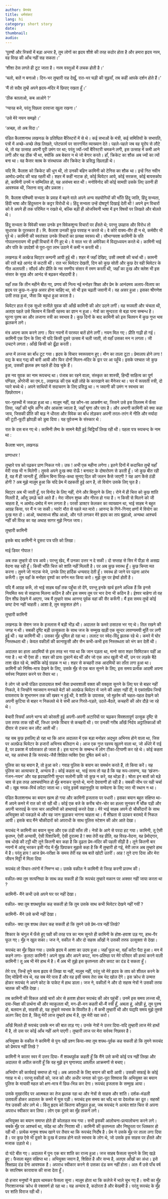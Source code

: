 ```yaml
---
author: प्रेमचंद
title: धर्मसंकट
lang: hi
category: short story
date: 
thumbnail: 
audio:
---
```


‘पुरुषों और स्त्रियों में बड़ा अन्तर है, तुम लोगों का हृदय शीशे की तरह कठोर होता है और हमारा हृदय नरम, वह विरह की आँच नहीं सह सकता।’

‘शीशा ठेस लगते ही टूट जाता है। नरम वस्तुओं में लचक होती है।’

‘चलो, बातें न बनाओ। दिन-भर तुम्हारी राह देखूँ, रात-भर घड़ी की सुइयाँ, तब कहीं आपके दर्शन होते हैं।’

‘मैं तो सदैव तुम्हें अपने हृदय-मंदिर में छिपाए रखता हूँ।’

‘ठीक बतलाओ, कब आओगे ?’

‘ग्यारह बजे, परंतु पिछला दरवाजा खुला रखना।’

‘उसे मेरे नयन समझो।’

‘अच्छा, तो अब विदा।’

पंडित कैलाशनाथ लखनऊ के प्रतिष्ठित बैरिस्टरों में से थे। कई सभाओं के मंत्री, कई समितियों के सभापति, पत्रों में अच्छे-अच्छे लेख लिखते, प्लेटफार्म पर सारगर्भित व्याख्यान देते। पहले-पहले जब वह यूरोप से लौटे थे, तो यह उत्साह अपनी पूरी उमंग पर था; परंतु ज्यों-ज्यों बैरिस्टरी चमकने लगी, इस उत्साह में कमी आने लगी और यह ठीक भी था, क्योंकि अब बेकार न थे जो बेगार करते। हाँ, क्रिकेट का शौक अब ज्यों का त्यों बना था। वह कैसर क्लब के संस्थापक और क्रिकेट के प्रसिद्ध खिलाड़ी थे।

यदि मि. कैलाश को क्रिकेट की धुन थी, तो उनकी बहिन कामिनी को टेनिस का शौक था। इन्हें नित नवीन आमोद-प्रमोद की चाह रहती थी। शहर में कहीं नाटक हो, कोई थियेटर आये, कोई सरकस, कोई बायसकोप हो, कामिनी उनमें न सम्मिलित हो, यह असंभव बात थी। मनोविनोद की कोई सामग्री उसके लिए उतनी ही आवश्यक थी, जितना वायु और प्रकाश।

मि. कैलाश पश्चिमी सभ्यता के प्रवाह में बहने वाले अपने अन्य सहयोगियों की भाँति हिंदू जाति, हिंदू सभ्यता, हिंदी भाषा और हिंदुस्तान के कट्टर विरोधी थे। हिंदू सभ्यता उन्हें दोषपूर्ण दिखाई देती थी ! अपने इन विचारों को वे अपने ही तक परिमित न रखते थे, बल्कि बड़ी ही ओजस्विनी भाषा में इन विषयों पर लिखते और बोलते थे। 

हिंदू सभ्यता के विवेकी भक्त उनके इन विवेकशून्य विचारों पर हँसते थे; परन्तु उपहास और विरोध तो सुधारक के पुरस्कार हैं। मि. कैलाश उनकी कुछ परवाह न करते थे। वे कोरे वाक्य-वीर ही न थे, कर्मवीर भी पूरे थे। कामिनी की स्वतंत्रता उनके विचारों का प्रत्यक्ष स्वरूप थी। सौभाग्यवश कामिनी के पति गोपालनारायण भी इन्हीं विचारों में रँगे हुए थे। वे साल भर से अमेरिका में विद्याध्ययन करते थे। कामिनी भाई और पति के उपदेशों से पूरा-पूरा लाभ उठाने में कमी न करती थी।

लखनऊ में अल्फ्रेड थिएटर कम्पनी आयी हुई थी। शहर में जहाँ देखिए, उसी तमाशे की चर्चा थी। कामनी की रातें बड़े आनंद से कटती थीं। रात भर थियेटर देखती, दिन को कुछ सोती और कुछ देर वही थियेटर के गीत अलापती। सौंदर्य और प्रीति के नव रमणीय संसार में रमण करती थी, जहाँ का दुःख और क्लेश भी इस संसार के सुख और आनंद से बढ़कर मोहदायी है।

यहाँ तक कि तीन महीने बीत गए, प्रणय की नित्य नई मनोहर शिक्षा और प्रेम के आनंदमय अलाप-विलाप का हृदय पर कुछ-न-कुछ असर होना चाहिए था, सो भी इस चढ़ती जवानी में। वह असर हुआ। इसका श्रीगणेश उसी तरह हुआ, जैसा कि बहुधा हुआ करता है।

थियेटर हाल में एक सुधरे सजीले युवक की आँखें कामिनी की ओर उठने लगीं। वह रूपवती और चंचला थी, अतएव पहले उसे चितवन में किसी रहस्य का ज्ञान न हुआ। नेत्रों का सुन्दरता से बड़ा घना सम्बन्ध है। घूरना पुरुष का और लजाना स्त्री का स्वभाव है। कुछ दिनों के बाद कामिनी को इस चितवन में कुछ गुप्त भाव झलकने लगे। 

मंत्र अपना काम करने लगा। फिर नयनों में परस्पर बातें होने लगीं। नयन मिल गए। प्रीति गाढ़ी हो गई। कामिनी एक दिन के लिए भी यदि किसी दूसरे उत्सव में चली जाती, तो वहाँ उसका मन न लगता। जी उचटने लगता। आँखें किसी को ढूँढ़ा करती।

अन्त में लज्जा का बाँध टूट गया। हृदय के विचार स्वरूपवान हुए। मौन का ताला टूटा। प्रेमालाप होने लगा ! पद्य के बाद गद्य की बारी आयी और फिर दोनों मिलन-मंदिर के द्वार पर आ पहुँचे। इसके पश्चात जो कुछ हुआ, उसकी झलक हम पहले ही देख चुके हैं।

इस नव युवक का नाम रूपचन्द था। पंजाब का रहने वाला, संस्कृत का शास्त्री, हिन्दी साहित्य का पूर्ण पण्डित, अँगरेजी का एम.ए., लखनऊ की एक बड़ी लोहे के कारखाने का मैनेजर था। घर में रूपवती स्त्री, दो प्यारे बच्चे थे। अपने साथियों में सदाचरण के लिए प्रसिद्ध था। न जवानी की उमंग न स्वभाव का छिछोरापन। 

घर-गृहस्थी में जकड़ा हुआ था। मालूम नहीं, वह कौन-सा आकर्षण था, जिसने उसे इस तिलस्म में फँसा लिया, जहाँ की भूमि अग्नि और आकाश ज्वाला है, जहाँ घृणा और पाप है। और अभागी कामिनी को क्या कहा जाय, जिसकी प्रीति की बाढ़ ने धीरता और विवेक का बाँध तोड़कर अपनी तरल-तरंग में नीति और मर्यादा की टूटी-फूटी झोपड़ी को डुबा दिया। यह पूर्वजन्म के संस्कार थे :

रात के दस बज गए थे। कामिनी लैम्प के सामने बैठी हुई चिट्ठियाँ लिख रही थी। पहला पत्र रूपचन्द के नाम था :

कैलाश भवन, लखनऊ

प्राणाधार !

तुम्हारे पत्र को पढ़कर प्राण निकल गये। उफ ! अभी एक महीना लगेगा। इतने दिनों में कदाचित तुम्हें यहाँ मेरी राख भी न मिलेगी। तुमसे अपने दुःख क्या रोऊँ ! बनावट के दोषारोपण से डरती हूँ। जो कुछ बीत रही है, वह मैं ही जानती हूँ, लेकिन बिना विरह-कथा सुनाए दिल की जलन कैसे जाएगी ? यह आग कैसे ठंडी होगी ? अब मुझे मालूम हुआ कि यदि प्रेम में दहकती हुई आग है, तो वियोग उसके लिए घृत है। 

थिएटर अब भी जाती हूँ, पर विनोद के लिए नहीं, रोने और बिसूरने के लिए। रोने में ही चित्त को कुछ शांति मिलती है, आँसू उमड़े चले आते हैं। मेरा जीवन शुष्क और नीरस हो गया है। न किसी से मिलने को जी चाहता है, न आमोद-प्रमोद में मन लगता है। परसों डाक्टर केलकर का व्याख्यान था, भाई साहब ने बहुत आग्रह किया, पर मैं न जा सकी। प्यारे! मौत से पहले मत मारो। आनन्द के गिने-गिनाए क्षणों में वियोग का दुःख मत दो। आओ, यथासाध्य शीघ्र आओ, और गले लगकर मेरे हृदय का ताप बुझाओ, अन्यथा आश्चर्य नहीं की विरह का यह अथाह सागर मुझे निगल जाय।

तुम्हारी कामिनी

इसके बाद कामिनी ने दूसरा पत्र पति को लिखा :

माई डियर गोपाल !

अब तक तुम्हारे दो पत्र आये। परन्तु खेद, मैं उनका उत्तर न दे सकी। दो सप्ताह से सिर में पीड़ा से असह्य वेदना सह रही हूँ। किसी भाँति चित्त को शांति नहीं मिलती है। पर अब कुछ स्वस्थ हूँ। कुछ चिन्ता मत करना। तुमने जो नाटक भेजे, उनके लिए हार्दिक धन्यवाद देती हूँ। स्वस्थ हो जाने पर पढ़ना आरंभ करूँगी। तुम वहाँ के मनोहर दृश्यों का वर्णन मत किया करो। मुझे तुम पर ईर्ष्या होती है। 

यदि मैं आग्रह करूँ, तो भाई साहब वहाँ तक पहुँचा तो देंगे, परन्तु इनके खर्च इतने अधिक हैं कि इनसे नियमित रूप से साहाय्य मिलना कठिन है और इस समय तुम पर भार देना भी कठिन है। ईश्वर चाहेगा तो वह दिन शीघ्र देखने में आएगा, जब मैं तुम्हारे साथ आनन्द पूर्वक वहां की सैर करूँगी। मैं इस समय तुम्हें कोई कष्ट देना नहीं चाहती। आशा है, तुम सकुशल होगे।

तुम्हारी कामिनी

लखनऊ के सेशन जज के इजलास में बड़ी भीड़ थी। अदालत के कमरे ठसाठस भर गए थे। तिल रखने की जगह न थी। सबकी दृष्टि बड़ी उत्सुकता के साथ जज के सम्मुख खड़ी एक सुन्दर लावण्यमयी मूर्ति पर लगी हुई थी। यह कामिनी थी। उसका मुँह धूमिल हो रहा था। ललाट पर स्वेद-विंदु झलक रहे थे। कमरे में घोर निस्तब्धता थी। केवल वकीलों की कानाफूसी और सैन कभी-कभी इस निस्तब्धता को भंग कर देती थी। 

अदालत का हाता आदमियों से इस तरह भर गया था कि जान पड़ता था, मानो सारा शहर सिमिटकर यहीं आ गया है। था भी ऐसा ही। शहर की प्रायः दूकानें बंद थीं और जो एक आध खुली भी थीं, उन पर लड़के बैठे ताश खेल रहे थे, क्योंकि कोई ग्राहक न था। शहर से कचहरी तक आदमियों का ताँता लगा हुआ था। कामिनी को निमिष-मात्र देखने के लिए, उसके मुँह से एक बात सुनने के लिए, इस समय प्रत्येक आदमी अपना सर्वस्व निछावर करने पर तैयार था। 

वे लोग जो कभी पंडित दातादयाल शर्मा जैसा प्रभावशाली वक्ता की वक्तृता सुनने के लिए घर से बाहर नहीं निकले, वे जिन्होंने नवजवान मनचले बेटों को अलफ्रेड थियेटर में जाने की आज्ञा नहीं दी, वे एकांतप्रिय जिन्हें वायसराय के शुभागमन तक की खबर न हुई थी, वे शांति के उपासक, जो मुहर्रम की चहल-पहल देखने को अपनी कुटिया से बाहर न निकलते थे वे सभी आज गिरते-पड़ते, उठते-बैठते, कचहरी की ओर दौड़े जा रहे थे। 

बेचारी स्त्रियाँ अपने भाग्य को कोसती हुई अपनी-अपनी अटारियों पर चढ़कर विवशतापूर्ण उत्सुक दृष्टि से उस तरफ ताक रही थीं, जिधर उनके विचार से कचहरी थी। पर उनकी गरीब आँखें निर्दय अट्टालिकाओं की दीवार से टकरा कर लौट आती थीं।

यह सब कुछ इसलिए हो रहा था कि आज अदालत में एक बड़ा मनोहर अद्भुत अभिनय होने वाला था, जिस पर अलफ्रेड थियेटर के हजारों अभिनय बलिदान थे। आज एक गुप्त रहस्य खुलने वाला था, जो अँधेरे में राई है, पर प्रकाश में पर्वताकार हो जाता है। इस घटना के सम्बन्ध में लोग टीका-टिप्पणी कर रहे थे। कोई कहता था, यह असंभव है कि रूपचंद-जैसै शिक्षित व्यक्ति ऐसा दूषित कर्म करे। 

पुलिस का यह बयान है, तो हुआ करे। गवाह पुलिस के बयान का समर्थन करते हैं, तो किया करें। यह पुलिस का अत्याचार है, अन्याय है। कोई कहता था, भाई सत्य तो यह है कि यह रूप-लावण्य, यह ‘खंजन-गंजन-नयन’ और यह हृदयहारिणी सुन्दर सलोनी छवि जो कुछ न करे, वह थोड़ा है। श्रोता इन बातों को बड़े चाव से इस तरह आश्चर्यान्वित हो मुँह बनाकर सुनते थे, मानो देवावाणी हो रही है। सबकी जीभ पर यही चर्चा थी। खूब नमक-मिर्च लपेटा जाता था। परंतु इसमें सहानुभूति या सम्वेदना के लिए जरा भी स्थान न था।

पंडित कैलाशनाथ का बयान खत्म हो गया और कामिनी इजलास पर पधारी। इसका बयान बहुत संक्षिप्त था-मैं अपने कमरे में रात को सो रही थी। कोई एक बजे के करीब चोर-चोर का हल्ला सुनकर मैं चौंक पड़ी और अपनी चारपाई के पास चार आदमियों को हाथापाई करते देखा। मेरे भाई साहब अपने दो चौकीदारों के साथ अभियुक्त को पकड़ते थे और वह जान छुड़ाकर भागना चाहता था। मैं शीघ्रता से उठकर बरामदे में निकल आयी। इसके बाद मैंने चौकीदारों को अपराधी के साथ पुलिस स्टेशन की ओर आते देखा।

रूपचंद ने कामिनी का बयान सुना और एक ठंडी साँस ली। नेत्रों के आगे से परदा हट गया। कामिनी, तू ऐसी कृतघ्न, ऐसी अन्यायी, ऐसी पिशाचिनी, ऐसी दुरात्मा है ! क्या तेरी वह प्रीति, वह विरह-वेदना, वह प्रेमोद्गार, सब धोखे की टट्टी थी! तूने कितनी बार कहा है कि दृढ़ता प्रेम-मंदिर की पहली सीढ़ी है। तूने कितनी बार नयनों में आंसू भरकर इसी गोद में मुँह छिपाकर मुझसे कहा है कि मैं तुम्हारी हो गई, मेरी लाज अब तुम्हारे हाथ में है। परंतु हाय ! आज प्रेम-परीक्षा के समय तेरी वह सब बातें खोटी उतरीं। आह ! तूने दगा दिया और मेरा जीवन मिट्टी में मिला दिया

रूपचंद तो विचार-तरंगों में निमग्न था। उसके वकील ने कामिनी से जिरह करनी प्रारम्भ की।

वकील-क्या तुम सत्यनिष्ठा के साथ कह सकती हो कि रूपचंद तुम्हारे मकान पर अक्सर नहीं जाया करता था ?

कामिनी- मैंने कभी उसे अपने घर पर नहीं देखा।

वकील- क्या तुम शपथपूर्वक कह सकती हो कि तुम उसके साथ कभी थियेटर देखने नहीं गयीं ?

कामिनी- मैंने उसे कभी नहीं देखा।

वकील- क्या तुम शपथ लेकर कह सकती हो कि तुमने उसे प्रेम-पत्र नहीं लिखे?

शिकार के चंगुल में फँसे हुए पक्षी की तरह पत्र का नाम सुनते ही कामिनी के होश-हवाश उड़ गए, हाथ-पैर फूल गए। मुँह न खुल सका। जज ने, वकील ने और दो सहस्र आँखों ने उसकी तरफ उत्सुक्ता से देखा।

रूपचंद का मुँह खिल गया। उसके हृदय में आशा का उदय हुआ। जहाँ फूल था, वहाँ काँटा पैदा हुआ। मन में कहने लगा- कुलटा कामिनी ! अपने सुख और अपने कपट, मान-प्रतिष्ठा पर मेरे परिवार की हत्या करने वाली कामिनी ! तू अब भी मेरे हाथ में है। मैं अब भी तुझे इस कृतघ्नता और कपट का दंड दे सकता हूँ। 

तेरे पत्र, जिन्हें तूने सत्य हृदय से लिखा या नहीं, मालूम नहीं, परंतु जो मेरे हृदय के ताप को शीतल करने के लिए मोहिनी मंत्र थे, वह सब मेरे पास हैं और वह इसी समय तेरा सब भेद खोल देंगे। इस क्रोध से उन्मत्त होकर रूपचंद ने अपने कोट के पाकेट में हाथ डाला। जज ने, वकीलों ने और दो सहस्र नेत्रों ने उसकी तरफ चातक की भाँति देखा।

तब कामिनी की विकल आंखें चारों ओर से हताश होकर रूपचंद की ओर पहुंचीं। उनमें इस समय लज्जा थी, दया-भिक्षा की प्रार्थना थी और व्याकुलता थी, मन-ही-मन कहती थी-मैं स्त्री हूँ, अबला हूं, ओछी हूं, तुम पुरुष हो, बलवान हो, साहसी हो, यह तुम्हारे स्वभाव के विपरीत है। मैं कभी तुम्हारी थी और यद्यपि समय मुझे तुमसे अलग किए देता है, किंतु मेरी लाज तुम्हारे हाथ में है, तुम मेरी रक्षा करो। 

आँखें मिलते ही रूपचंद उसके मन की बात ताड़ गए। उनके नेत्रों ने उत्तर दिया-यदि तुम्हारी लाज मेरे हाथों में है, तो उस पर कोई आँच नहीं आने पाएगी। तुम्हारी लाज पर मेरा सर्वस्व निछावर है।

अभियुक्त के वकील ने कामिनी से पुनः वही प्रश्न किया-क्या तुम शपथ-पूर्वक कह सकती हो कि तुमने रूपचंद को प्रेमपत्र नहीं लिखे ?

कामिनी ने कातर स्वर में उत्तर दिया- मैं शपथपूर्वक कहती हूँ कि मैंने उसे कभी कोई पत्र नहीं लिखा और अदालत से अपील करती हूँ कि वह मुझे इन घृणास्पद अश्लील आक्रमणों से बचाए।

अभियोग की कार्यवाई समाप्त हो गई। अब अपराधी के लिए बयान की बारी आयी। उसकी सफाई के कोई गवाह न थे। परन्तु वकीलों को, जज को और अधीर जनता को पूरा-पूरा विश्वास कि अभियुक्त का बयान पुलिस के मायावी महल को क्षण-मात्र में छिन्न-भिन्न कर देगा। रूपचंद इजलास के सम्मुख आया। 

उसके मुखारविंद पर आत्मबल का तेज झलक रहा था और नेत्रों से साहस और शांति। दर्शक-मंडली उतावली होकर अदालत के कमरे में घुस पड़ी। रूपचंद इस समय का चाँद था या देवलोक का दूत। सहस्रों नेत्र उसकी ओर लगे थे। किंतु हृदय को कितना कौतूहल हुआ, जब रूपचंद ने अत्यंत शांत चित्त से अपना अपराध स्वीकार कर लिया। लोग एक दूसरे का मुँह ताकने लगे।

अभियुक्त का बयान समाप्त होते ही कोलाहल मच गया। सभी इसकी आलोचना-प्रत्यालोचना करने लगे। सबके मुँह पर आश्चर्य था, संदेह था और निराशा थी। कामिनी की कृतघ्नता और निष्ठुरता पर धिक्कार हो रही थी। प्रत्येक मनुष्य शपथ खाने पर तैयार था कि रूपचंद निर्दोष है। प्रेम ने उसके मुँह पर ताला लगा दिया है। पर कुछ ऐसे भी दूसरे के दुःख में प्रसन्न होने वाले स्वभाव के लोग थे, जो उसके इस साहस पर हँसते और मजाक उड़ाते थे।

दो घंटे बीत गए। अदालत में पुनः एक बार शांति का राज्य हुआ। जज साहब फैसला सुनाने के लिए खड़े हुए। फैसला बहुत संक्षिप्त था। अभियुक्त जवान है, शिक्षित है और सभ्य है, अतएव आँखों का अंधा। इसे शिक्षाप्रद दंड देना आवश्यक है। अपराध स्वीकार करने से उसका दंड कम नहीं होता। अतः मैं उसे पाँच वर्ष के सपरिश्रम कारावास की सजा देता हूँ।

दो हजार मनुष्यों ने हृदय थामकर फैसला सुना। मालूम होता था कि कलेजे में भाले चुभ गए हैं। सभी का मुँह निराशाजनक क्रोध से रक्तवर्ण हो रहा था। यह अन्याय है, कठोरता है और बेरहमी है। परंतु रूपचंद के मुँह पर शांति विराज रही थी।